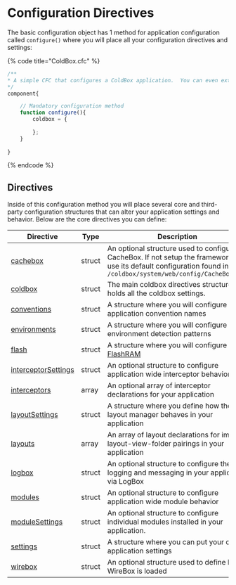 # Configuration Directives

The basic configuration object has 1 method for application configuration called `configure()` where you will place all your configuration directives and settings:

{% code title="ColdBox.cfc" %}
```javascript
/**
* A simple CFC that configures a ColdBox application.  You can even extend, compose, strategize and do your OO goodness.
*/
component{

    // Mandatory configuration method
    function configure(){
        coldbox = {
          
        };
    }
    
}
```
{% endcode %}

## Directives

Inside of this configuration method you will place several core and third-party configuration structures that can alter your application settings and behavior. Below are the core directives you can define:

| Directive                                     | Type   | Description                                                                                                                                                                                                                                 |
| --------------------------------------------- | ------ | ------------------------------------------------------------------------------------------------------------------------------------------------------------------------------------------------------------------------------------------- |
| [cachebox](cachebox.md)                       | struct | An optional structure used to configure CacheBox. If not setup the framework will use its default configuration found in `/coldbox/system/web/config/CacheBox.cfc`                                                                          |
| [coldbox](coldbox.md)                         | struct | The main coldbox directives structure that holds all the coldbox settings.                                                                                                                                                                  |
| [conventions](conventions.md)                 | struct | A structure where you will configure the application convention names                                                                                                                                                                       |
| [environments](environments.md)               | struct | A structure where you will configure environment detection patterns                                                                                                                                                                         |
| [flash](flash.md)                             | struct | A structure where you will configure the [FlashRAM](https://github.com/ortus/coldbox-platform-documentation/tree/24d3f3d16693b36ca41bf5ce0329c6ff33316ef0/full/configuration/coldboxcfc/configuration\_directives/flash\_ram/flash\_ram.md) |
| [interceptorSettings](interceptorsettings.md) | struct | An optional structure to configure application wide interceptor behavior                                                                                                                                                                    |
| [interceptors](interceptors.md)               | array  | An optional array of interceptor declarations for your application                                                                                                                                                                          |
| [layoutSettings](layoutsettings.md)           | struct | A structure where you define how the layout manager behaves in your application                                                                                                                                                             |
| [layouts](layouts.md)                         | array  | An array of layout declarations for implicit layout-view-folder pairings in your application                                                                                                                                                |
| [logbox](logbox.md)                           | struct | An optional structure to configure the logging and messaging in your application via LogBox                                                                                                                                                 |
| [modules](modules.md)                         | struct | An optional structure to configure application wide module behavior                                                                                                                                                                         |
| [moduleSettings](modulesettings.md)           | struct | An optional structure to configure individual modules installed in your application.                                                                                                                                                        |
| [settings](settings.md)                       | struct | A structure where you can put your own application settings                                                                                                                                                                                 |
| [wirebox](wirebox.md)                         | struct | An optional structure used to define how WireBox is loaded                                                                                                                                                                                  |
